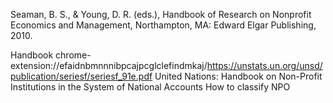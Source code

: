 Seaman, B. S., & Young, D. R. (eds.), Handbook of Research on Nonprofit Economics and Management, Northampton, MA: Edward Elgar Publishing, 2010. 

Handbook
chrome-extension://efaidnbmnnnibpcajpcglclefindmkaj/https://unstats.un.org/unsd/publication/seriesf/seriesf_91e.pdf
United Nations: Handbook on Non-Profit Institutions in the System of National Accounts
How to classify NPO

